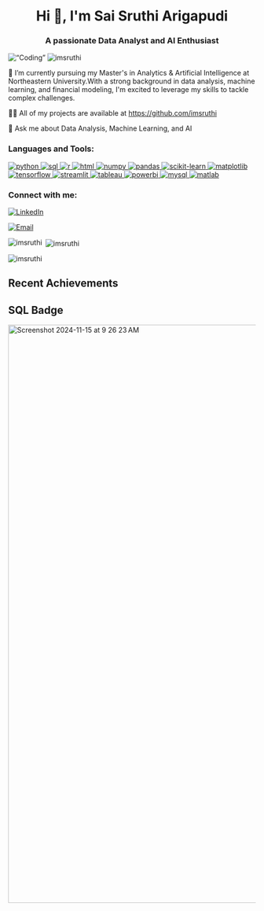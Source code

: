 <h1 align="center">Hi 👋, I'm Sai Sruthi Arigapudi</h1>
<h3 align="center">A passionate Data Analyst and AI Enthusiast</h3>
<img align=“right” alt=“Coding” Width=“400” src="https://img.freepik.com/free-vector/multitasking-concept-illustration_52683-32123.jpg?w=2000&t=st=1710951756~exp=1710952356~hmac=3561ca844a8a3ac16b1cb0df54267762532fbd9377e4](https://img.freepik.com/free-vector/flat-business-young-woman-working-office-desk-worker-sitting-table-with-computer-analyzing-statistical-information-charts-graphs-digital-data-analysis-statistical-concept_88138-738.jpg?t=st=1710951895~exp=1710955495~hmac=90f8527b7379759dd39d8af5d8feeafc1490aa0e17c926c2658e7803f19f2b7c&w=2000)e5921718d2f7454a29f5"
<p align="left">
  <img src="https://komarev.com/ghpvc/?username=imsruthi&label=Profile%20views&color=0e75b6&style=flat" alt="imsruthi" />
</p>
🌱 I’m currently pursuing my Master's in Analytics & Artificial Intelligence at Northeastern University.With a strong background in data analysis, machine learning, and financial modeling, I'm excited to leverage my skills to tackle complex challenges.

👨‍💻 All of my projects are available at https://github.com/imsruthi

💬 Ask me about Data Analysis, Machine Learning, and AI

<h3 align="left">Languages and Tools:</h3>
<p align="left">
  <!-- Python -->
  <a href="https://www.python.org" target="_blank">
    <img src="https://img.shields.io/badge/Python-3776AB?style=for-the-badge&logo=python&logoColor=white" alt="python"/>
  </a>
  <!-- SQL -->
  <a href="https://www.mysql.com/" target="_blank">
    <img src="https://img.shields.io/badge/SQL-4479A1?style=for-the-badge&logo=mysql&logoColor=white" alt="sql"/>
  </a>
  <!-- R -->
  <a href="https://www.r-project.org/" target="_blank">
    <img src="https://img.shields.io/badge/R-276DC3?style=for-the-badge&logo=r&logoColor=white" alt="r"/>
  </a>
  <!-- HTML -->
  <a href="https://www.w3schools.com/html/" target="_blank">
    <img src="https://img.shields.io/badge/HTML-E34F26?style=for-the-badge&logo=html5&logoColor=white" alt="html"/>
  </a>
  <!-- Numpy -->
  <a href="https://numpy.org/" target="_blank">
    <img src="https://img.shields.io/badge/Numpy-013243?style=for-the-badge&logo=numpy&logoColor=white" alt="numpy"/>
  </a>
  <!-- Pandas -->
  <a href="https://pandas.pydata.org/" target="_blank">
    <img src="https://img.shields.io/badge/Pandas-150458?style=for-the-badge&logo=pandas&logoColor=white" alt="pandas"/>
  </a>
  <!-- Scikit-learn -->
  <a href="https://scikit-learn.org/" target="_blank">
    <img src="https://img.shields.io/badge/Scikit_learn-F7931E?style=for-the-badge&logo=scikit-learn&logoColor=white" alt="scikit-learn"/>
  </a>
  <!-- Matplotlib -->
  <a href="https://matplotlib.org/" target="_blank">
    <img src="https://img.shields.io/badge/Matplotlib-11557c?style=for-the-badge&logo=matplotlib&logoColor=white" alt="matplotlib"/>
  </a>
  <!-- TensorFlow -->
  <a href="https://tensorflow.org/" target="_blank">
    <img src="https://img.shields.io/badge/TensorFlow-FF6F00?style=for-the-badge&logo=tensorflow&logoColor=white" alt="tensorflow"/>
  </a>
  <!-- Streamlit -->
  <a href="https://streamlit.io/" target="_blank">
    <img src="https://img.shields.io/badge/Streamlit-FF4B4B?style=for-the-badge&logo=streamlit&logoColor=white" alt="streamlit"/>
  </a>
  <!-- Tableau -->
  <a href="https://www.tableau.com/" target="_blank">
    <img src="https://img.shields.io/badge/Tableau-E97627?style=for-the-badge&logo=tableau&logoColor=white" alt="tableau"/>
  </a>
  <!-- Power BI -->
  <a href="https://powerbi.microsoft.com/" target="_blank">
    <img src="https://img.shields.io/badge/Power_BI-F2C811?style=for-the-badge&logo=powerbi&logoColor=black" alt="powerbi"/>
  </a>
  <!-- MySQL -->
  <a href="https://www.mysql.com/" target="_blank">
    <img src="https://img.shields.io/badge/MySQL-00000F?style=for-the-badge&logo=mysql&logoColor=white" alt="mysql"/>
  </a>
 <!-- MATLAB -->
<a href="https://www.mathworks.com/products/matlab.html" target="_blank">
  <img src="https://img.shields.io/badge/MATLAB-0076A8?style=for-the-badge&logo=matlab&logoColor=white" alt="matlab"/>
</a>

<h3 align="left">Connect with me:</h3>
<p align="left">
  <!-- LinkedIn -->
  <a href="https://www.linkedin.com/in/sruthiarigapudi" target="_blank">
    <img src="https://img.shields.io/badge/LinkedIn-0077B5?style=for-the-badge&logo=linkedin&logoColor=white" alt="LinkedIn"/>
  </a>
</p>
<p align="left">
  <!-- Email -->
  <a href="mailto:saisruthiarigapudi@gmail.com">
    <img src="https://img.shields.io/badge/Email-D14836?style=for-the-badge&logo=gmail&logoColor=white" alt="Email"/>
  </a>
</p>


  <!-- Add icons for each technology & tool -->
</p>
<p><img align="left" src="https://github-readme-stats.vercel.app/api/top-langs?username=imsruthi&show_icons=true&locale=en&layout=compact" alt="imsruthi" /></p>
<p>&nbsp;<img align="center" src="https://github-readme-stats.vercel.app/api?username=imsruthi&show_icons=true&locale=en" alt="imsruthi" /></p>
<p><img align="center" src="https://github-readme-streak-stats.herokuapp.com/?user=imsruthi&" alt="imsruthi" /></p>


## Recent Achievements
## SQL Badge
<img width="1176" alt="Screenshot 2024-11-15 at 9 26 23 AM" src="https://github.com/user-attachments/assets/6ec60c8a-afeb-416a-babb-6b739f086fb6">





